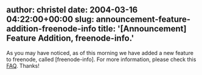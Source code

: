author: christel
date: 2004-03-16 04:22:00+00:00
slug: announcement-feature-addition-freenode-info
title: '[Announcement] Feature Addition, freenode-info.'
---
As you may have noticed, as of this morning we have added a new feature to freenode, called [freenode-info].  For more information, please check this  [FAQ](http://freenode.net/faq.shtml#freenode-info).  Thanks!
